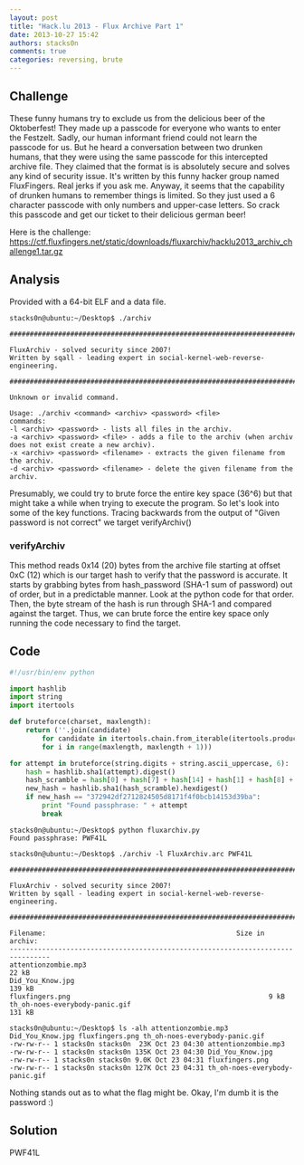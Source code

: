 ```yaml
---
layout: post
title: "Hack.lu 2013 - Flux Archive Part 1"
date: 2013-10-27 15:42
authors: stacks0n
comments: true
categories: reversing, brute
---
```


## Challenge
These funny humans try to exclude us from the delicious beer of the Oktoberfest! They made up a passcode for everyone who wants to enter the Festzelt. Sadly, our human informant friend could not learn the passcode for us. But he heard a conversation between two drunken humans, that they were using the same passcode for this intercepted archive file. They claimed that the format is is absolutely secure and solves any kind of security issue. It's written by this funny hacker group named FluxFingers. Real jerks if you ask me. Anyway, it seems that the capability of drunken humans to remember things is limited. So they just used a 6 character passcode with only numbers and upper-case letters. So crack this passcode and get our ticket to their delicious german beer!

Here is the challenge: https://ctf.fluxfingers.net/static/downloads/fluxarchiv/hacklu2013_archiv_challenge1.tar.gz

## Analysis
Provided with a 64-bit ELF and a data file.

```
stacks0n@ubuntu:~/Desktop$ ./archiv

################################################################################

FluxArchiv - solved security since 2007!
Written by sqall - leading expert in social-kernel-web-reverse-engineering.

################################################################################

Unknown or invalid command.

Usage: ./archiv <command> <archiv> <password> <file>
commands:
-l <archiv> <password> - lists all files in the archiv.
-a <archiv> <password> <file> - adds a file to the archiv (when archiv does not exist create a new archiv).
-x <archiv> <password> <filename> - extracts the given filename from the archiv.
-d <archiv> <password> <filename> - delete the given filename from the archiv.
```

Presumably, we could try to brute force the entire key space (36^6) but that might take a while when trying to execute the program. So let's look into some of the key functions. Tracing backwards from the output of "Given password is not correct" we target verifyArchiv()

### verifyArchiv
This method reads 0x14 (20) bytes from the archive file starting at offset 0xC (12) which is our target hash to verify that the password is accurate. It starts by grabbing bytes from hash_password (SHA-1 sum of password) out of order, but in a predictable manner. Look at the python code for that order. Then, the byte stream of the hash is run through SHA-1 and compared against the target. Thus, we can brute force the entire key space only running the code necessary to find the target.

## Code
```python
#!/usr/bin/env python

import hashlib
import string
import itertools

def bruteforce(charset, maxlength):
    return (''.join(candidate)
        for candidate in itertools.chain.from_iterable(itertools.product(charset, repeat=i)
        for i in range(maxlength, maxlength + 1)))

for attempt in bruteforce(string.digits + string.ascii_uppercase, 6):
    hash = hashlib.sha1(attempt).digest()
    hash_scramble = hash[0] + hash[7] + hash[14] + hash[1] + hash[8] + hash[15] + hash[2] + hash[9] + hash[16] + hash[3] + hash[10] + hash[17] + hash[4] + hash[11] + hash[18] + hash[5] + hash[12] + hash[19] + hash[6] + hash[13]
    new_hash = hashlib.sha1(hash_scramble).hexdigest()
    if new_hash == "372942df2712824505d8171f4f0bcb14153d39ba":
        print "Found passphrase: " + attempt
        break
```

```
stacks0n@ubuntu:~/Desktop$ python fluxarchiv.py 
Found passphrase: PWF41L

stacks0n@ubuntu:~/Desktop$ ./archiv -l FluxArchiv.arc PWF41L

################################################################################

FluxArchiv - solved security since 2007!
Written by sqall - leading expert in social-kernel-web-reverse-engineering.

################################################################################

Filename:                                               Size in archiv:
--------------------------------------------------------------------------------
attentionzombie.mp3                                                     22 kB
Did_You_Know.jpg                                                        139 kB
fluxfingers.png                                                 9 kB
th_oh-noes-everybody-panic.gif                                                  131 kB

stacks0n@ubuntu:~/Desktop$ ls -alh attentionzombie.mp3 Did_You_Know.jpg fluxfingers.png th_oh-noes-everybody-panic.gif 
-rw-rw-r-- 1 stacks0n stacks0n  23K Oct 23 04:30 attentionzombie.mp3
-rw-rw-r-- 1 stacks0n stacks0n 135K Oct 23 04:30 Did_You_Know.jpg
-rw-rw-r-- 1 stacks0n stacks0n 9.0K Oct 23 04:31 fluxfingers.png
-rw-rw-r-- 1 stacks0n stacks0n 127K Oct 23 04:31 th_oh-noes-everybody-panic.gif
```

Nothing stands out as to what the flag might be. Okay, I'm dumb it is the password :)

## Solution
PWF41L
